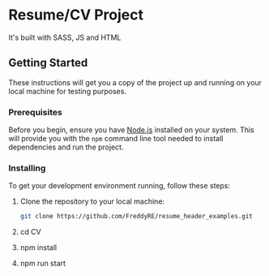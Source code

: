 # Resume/CV Project

It's built with SASS, JS and HTML 

## Getting Started

These instructions will get you a copy of the project up and running on your local machine for testing purposes. 

### Prerequisites

Before you begin, ensure you have [Node.js](https://nodejs.org/) installed on your system. This will provide you with the `npm` command line tool needed to install dependencies and run the project.

### Installing

To get your development environment running, follow these steps:

1. Clone the repository to your local machine:
   ```sh
   git clone https://github.com/FreddyRE/resume_header_examples.git
   
2. cd CV
   
4. npm install

5. npm run start

